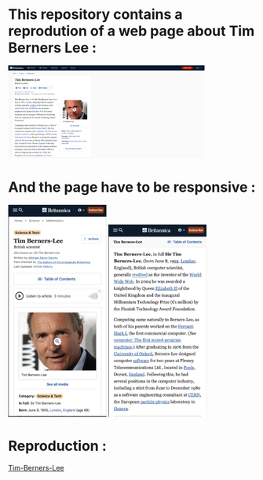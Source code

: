 # This repository contains a reprodution of a web page about Tim Berners Lee :
<img src="images/timBernersLeeMockupDesktop.png" width="400px">

# And the page have to be responsive :
<img src="images/timBernersLeeMockupMobile1.png" width="200px"> 
<img src="images/timBernersLeeMockupMobile2.png" width="200px">

# Reproduction :
[Tim-Berners-Lee](https://anthosaxe.github.io/Tim-Berners-Lee/)
